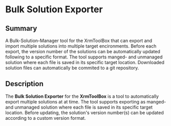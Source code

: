 # Bulk Solution Exporter

## Summary

A Bulk-Solution-Manager tool for the XrmToolBox that can export and import multiple solutions into multiple target encironments. 
Before each export, the version number of the solutions can be automatically updated following to a specific format.
The tool supports manged- and unmanaged solution where each file is saved in its specific target location. 
Downloaded solution files can automatically be commited to a git repository.

## Description

The **Bulk Solution Exporter** for the **XrmToolBox** is a tool to automatically export multiple solutions at at time.
The tool supports exporting as manged- and unmanaged solution where each file is saved in its specific target location.
Before updating, the solution's version number(s) can be updated according to a custom version format.
